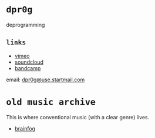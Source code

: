# `dpr0g`

deprogramming

## `links`

* [vimeo](https://vimeo.com/dpr0g)
* [soundcloud](https://soundcloud.com/user-68096537)
* [bandcamp](https://dpr0g.bandcamp.com/) 

email: [dpr0g@use.startmail.com](mailto:dpr0g@use.startmail.com)

# `old music archive`

This is where conventional music (with a clear genre) lives.

* [brainfog](https://brainfog-music.bandcamp.com)
